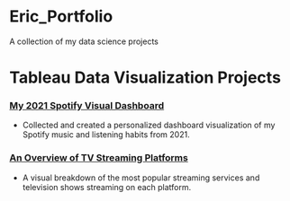 # Eric_Portfolio
A collection of my data science projects


# Tableau Data Visualization Projects
### [My 2021 Spotify Visual Dashboard](https://public.tableau.com/views/My2021SpotifyVisualDashboard/SpotifyDashboard?:language=en-US&:display_count=n&:origin=viz_share_link)
* Collected and created a personalized dashboard visualization of my Spotify music and listening habits from 2021.
[](https://github.com/eric8395/Eric_Portfolio/blob/main/images/Screen%20Shot%202021-12-26%20at%205.11.22%20PM.png)

### [An Overview of TV Streaming Platforms](https://public.tableau.com/app/profile/eric8519/viz/AnOverviewOfTVStreamingPlatforms/Overview)
* A visual breakdown of the most popular streaming services and television shows streaming on each platform.
[](https://github.com/eric8395/Eric_Portfolio/blob/main/images/Screen%20Shot%202021-12-26%20at%205.26.50%20PM.png)


